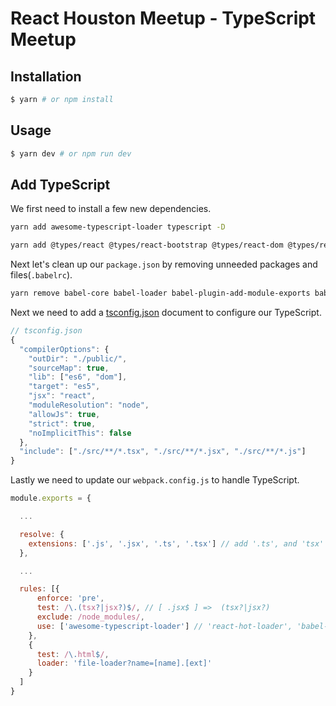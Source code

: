 # React Houston Meetup - TypeScript Meetup

## Installation

```bash
$ yarn # or npm install
```

## Usage

```bash
$ yarn dev # or npm run dev
```

## Add TypeScript

We first need to install a few new dependencies.

```bash
yarn add awesome-typescript-loader typescript -D
```

```bash
yarn add @types/react @types/react-bootstrap @types/react-dom @types/react-redux @types/redux -D
```

Next let's clean up our `package.json` by removing unneeded packages and files(`.babelrc`).

```bash
yarn remove babel-core babel-loader babel-plugin-add-module-exports babel-plugin-transform-decorators-legacy babel-preset-es2015 babel-preset-react babel-preset-stage-1 react-hot-loader
```

Next we need to add a [tsconfig.json](link/to/documentation) document to configure our TypeScript.

```js
// tsconfig.json
{
  "compilerOptions": {
    "outDir": "./public/",
    "sourceMap": true,
    "lib": ["es6", "dom"],
    "target": "es5",
    "jsx": "react",
    "moduleResolution": "node",
    "allowJs": true,
    "strict": true,
    "noImplicitThis": false
  },
  "include": ["./src/**/*.tsx", "./src/**/*.jsx", "./src/**/*.js"]
}
```

Lastly we need to update our `webpack.config.js` to handle TypeScript.

```js
module.exports = {

  ...

  resolve: {
    extensions: ['.js', '.jsx', '.ts', '.tsx'] // add '.ts', and 'tsx'
  },

  ...

  rules: [{
      enforce: 'pre',
      test: /\.(tsx?|jsx?)$/, // [ .jsx$ ] =>  (tsx?|jsx?)
      exclude: /node_modules/,
      use: ['awesome-typescript-loader'] // 'react-hot-loader', 'babel-loader' => 'awesome-typescript-loader'
    },
    {
      test: /\.html$/,
      loader: 'file-loader?name=[name].[ext]'
    }
  ]
}
```

